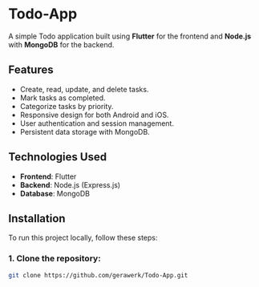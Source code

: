 # Todo-App

A simple Todo application built using **Flutter** for the frontend and **Node.js** with **MongoDB** for the backend.

## Features

- Create, read, update, and delete tasks.
- Mark tasks as completed.
- Categorize tasks by priority.
- Responsive design for both Android and iOS.
- User authentication and session management.
- Persistent data storage with MongoDB.

## Technologies Used

- **Frontend**: Flutter
- **Backend**: Node.js (Express.js)
- **Database**: MongoDB

## Installation

To run this project locally, follow these steps:

### 1. Clone the repository:
```bash
git clone https://github.com/gerawerk/Todo-App.git
